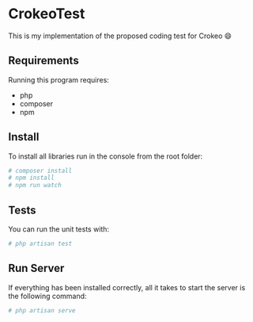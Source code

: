 # CrokeoTest

This is my implementation of the proposed coding test for Crokeo 😄

## Requirements

Running this program requires:

- php
- composer
- npm

## Install

To install all libraries run in the console from the root folder:
```bash
# composer install
# npm install
# npm run watch
```


## Tests

You can run the unit tests with:

```bash
# php artisan test 
```


## Run Server

If everything has been installed correctly, all it takes to start the server is the following command:

```bash
# php artisan serve 
```
